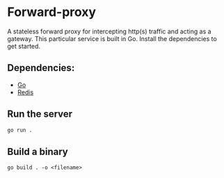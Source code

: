 # Forward-proxy
A stateless forward proxy for intercepting http(s) traffic and acting as a gateway. This particular service is built in Go. Install the dependencies to get started.


## Dependencies:
 - [Go](https://golang.org/)
 - [Redis](https://redis.io)

## Run the server
```bash
go run .
```

## Build a binary
```shell
go build . -o <filename>
```
